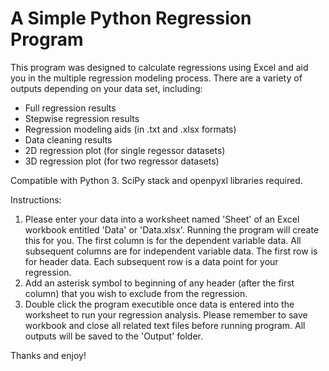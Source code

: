 # A Simple Python Regression Program

This program was designed to calculate regressions using Excel and aid you in the multiple regression modeling process.
There are a variety of outputs depending on your data set, including:
<ul>
  <li>Full regression results</li>
  <li>Stepwise regression results</li>
  <li>Regression modeling aids (in .txt and .xlsx formats)</li>
  <li>Data cleaning results</li>
  <li>2D regression plot (for single regessor datasets)</li>
  <li>3D regression plot (for two regressor datasets)</li>
</ul>

Compatible with Python 3. SciPy stack and openpyxl libraries required.

Instructions:
<ol>
  <li>Please enter your data into a worksheet named 'Sheet' of an Excel workbook entitled 'Data' or 'Data.xlsx'. Running the program will create this for you. The first column is for the dependent variable data. All subsequent columns are for independent variable data. The first row is for header data. Each subsequent row is a data point for your regression.</li>
  <li>Add an asterisk symbol to beginning of any header (after the first column) that you wish to exclude from the regression.</li>
  <li>Double click the program executible once data is entered into the worksheet to run your regression analysis. Please remember to save workbook and close all related text files before running program. All outputs will be saved to the 'Output' folder.</li>
</ol>

Thanks and enjoy!
